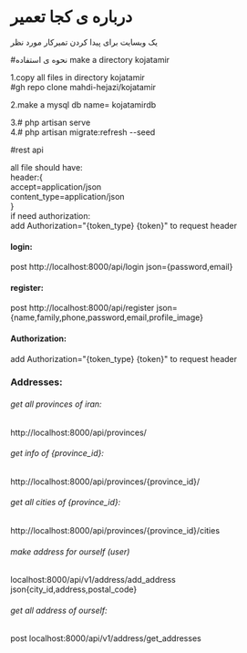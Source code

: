 # درباره ی کجا تعمیر

یک وبسایت برای پیدا کردن تمیرکار مورد نظر



#نحوه ی استفاده
make a directory kojatamir<br>

1.copy all files in directory kojatamir<br>
\#gh repo clone mahdi-hejazi/kojatamir<br>

2.make a mysql db name= kojatamirdb <br>


3.\# php artisan serve<br>
4.\# php artisan migrate:refresh --seed   <br>



#rest api

all file should have:<br>
header:{<br>
accept=application/json <br>
content_type=application/json <br>
} <br>
if need authorization: <br>
add Authorization="{token_type} {token}"  to request header <br>





<h4>login:</h4>
post
http://localhost:8000/api/login
json={password,email}

<h4>register:</h4>
post
http://localhost:8000/api/register
json={name,family,phone,password,email,profile_image}

<h4>Authorization: </h4>
add Authorization="{token_type} {token}"  to request header

<h3>Addresses:</h3>
<h6>get all provinces of iran:</h6>
http://localhost:8000/api/provinces/
<h6>get info of {province_id}:</h6>
http://localhost:8000/api/provinces/{province_id}/
<h6>get all cities of {province_id}:</h6>
http://localhost:8000/api/provinces/{province_id}/cities
<h6>make address for ourself (user) </h6>
localhost:8000/api/v1/address/add_address <br>
json{city_id,address,postal_code}
<h6>get all address of ourself:</h6>
post
localhost:8000/api/v1/address/get_addresses




